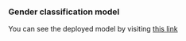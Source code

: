 ### Gender classification model
You can see the deployed model by visiting [this link](https://jakhongir0103-gender-classification-model-app-k64ioc.streamlitapp.com/) 
